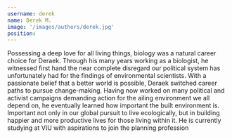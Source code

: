 ```yaml
---
username: derek
name: Derek M.
image: '/images/authors/derek.jpg'
position: 
---
```


Possessing a deep love for all living things, biology was a natural career choice for Deraek. 
Through his many years working as a biologist, he witnessed first hand the near complete disregard our political system has unfortunately had for the findings of environmental scientists. 
With a passionate belief that a better world is possible, Deraek switched career paths to pursue change-making. 
Having now worked on many political and activist campaigns demanding action for the ailing environment we all depend on, he eventually learned how important the built environment is. 
Important not only in our global pursuit to live ecologically, but in building happier and more productive lives for those living within it. 
He is currently studying at VIU with aspirations to join the planning profession
